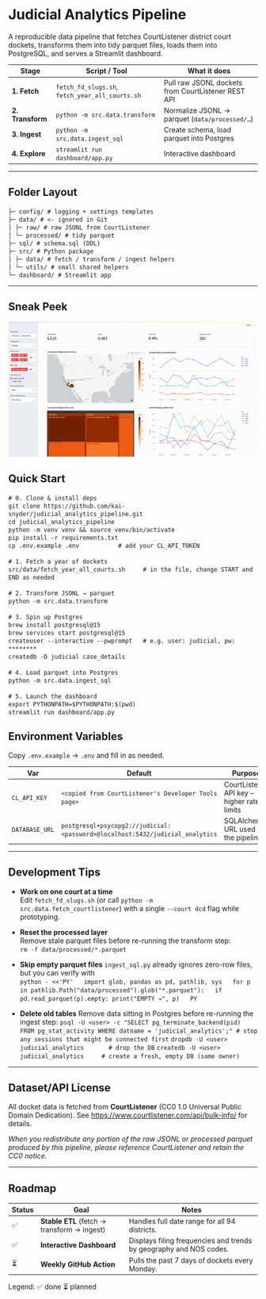 # Judicial Analytics Pipeline

A reproducible data pipeline that fetches CourtListener
district court dockets, transforms them into tidy parquet files, loads them into
PostgreSQL, and serves a Streamlit dashboard.

|       Stage      |                  Script / Tool                  |                          What it does                         |
|------------------|-------------------------------------------------|---------------------------------------------------------------|
| **1. Fetch**     | `fetch_fd_slugs.sh`, `fetch_year_all_courts.sh` | Pull raw JSONL dockets from CourtListener REST API            |
| **2. Transform** | `python -m src.data.transform`                  | Normalize JSONL → parquet (`data/processed/…`)                |
| **3. Ingest**    | `python -m src.data.ingest_sql`                 | Create schema, load parquet into Postgres                     |
| **4. Explore**   | `streamlit run dashboard/app.py`                | Interactive dashboard                                         |

---

## Folder Layout

```
├─ config/ # logging + settings templates
├─ data/ # <- ignored in Git
│ ├─ raw/ # raw JSONL from CourtListener
│ └─ processed/ # tidy parquet
├─ sql/ # schema.sql (DDL)
├─ src/ # Python package
│ ├─ data/ # fetch / transform / ingest helpers
│ └─ utils/ # small shared helpers
└─ dashboard/ # Streamlit app
```

---

## Sneak Peek

![Interactive dashboard showcase](dashboard_showcase.gif)

## Quick Start

```
# 0. Clone & install deps
git clone https://github.com/kai-snyder/judicial_analytics_pipeline.git
cd judicial_analytics_pipeline
python -m venv venv && source venv/bin/activate
pip install -r requirements.txt 
cp .env.example .env           # add your CL_API_TOKEN 

# 1. Fetch a year of dockets
src/data/fetch_year_all_courts.sh     # in the file, change START and END as needed

# 2. Transform JSONL → parquet
python -m src.data.transform

# 3. Spin up Postgres
brew install postgresql@15
brew services start postgresql@15
createuser --interactive --pwprompt   # e.g. user: judicial, pw: ********
createdb -O judicial case_details

# 4. Load parquet into Postgres
python -m src.data.ingest_sql

# 5. Launch the dashboard
export PYTHONPATH=$PYTHONPATH:$(pwd)
streamlit run dashboard/app.py
```

## Environment Variables

Copy `.env.example` → `.env` and fill in as needed.

|      Var       |                             Default                                           | Purpose                                    |
|----------------|-------------------------------------------------------------------------------|--------------------------------------------|
| `CL_API_KEY`   | `<copied from CourtListener's Developer Tools page>`                           | CourtListener API key – higher rate limits |
| `DATABASE_URL` | `postgresql+psycopg2://judicial:<password>@localhost:5432/judicial_analytics` | SQLAlchemy URL used by the pipeline        |

---

## Development Tips

- **Work on one court at a time**  
  Edit `fetch_fd_slugs.sh` (or call `python -m src.data.fetch_courtlistener`) with a single `--court dcd` flag while prototyping.

- **Reset the processed layer**  
  Remove stale parquet files before re-running the transform step:  
  `rm -f data/processed/*.parquet`

- **Skip empty parquet files**
  `ingest_sql.py` already ignores zero-row files, but you can verify with  
  `python - <<'PY'  
  import glob, pandas as pd, pathlib, sys  
  for p in pathlib.Path("data/processed").glob("*.parquet"):  
      if pd.read_parquet(p).empty: print("EMPTY →", p)  
  PY`

- **Delete old tables**
  Remove data sitting in Postgres before re-running the ingest step: 
  `psql -U <user> -c "SELECT pg_terminate_backend(pid) FROM pg_stat_activity WHERE datname = 'judicial_analytics';" # stop any sessions that might be connected first`
  `dropdb -U <user> judicial_analytics       # drop the DB`
  `createdb -U <user> judicial_analytics     # create a fresh, empty DB (same owner)`

---

## Dataset/API License

All docket data is fetched from **CourtListener**
(CC0 1.0 Universal Public Domain Dedication).
See <https://www.courtlistener.com/api/bulk-info/> for details.

*When you redistribute any portion of the raw JSONL or processed parquet
produced by this pipeline, please reference CourtListener and retain the CC0 notice.*

---

## Roadmap

| Status |                       Goal                  |                                       Notes                               |
|--------|---------------------------------------------|---------------------------------------------------------------------------|
| ✅     | **Stable ETL** (fetch → transform → ingest) | Handles full date range for all 94 districts.                             |
| ✅     | **Interactive Dashboard**                   | Displays filing frequencies and trends by geography and NOS codes.        |
| ⏳     | **Weekly GitHub Action**                    | Pulls the past 7 days of dockets every Monday.                            |

Legend: ✅ done  ⏳ planned